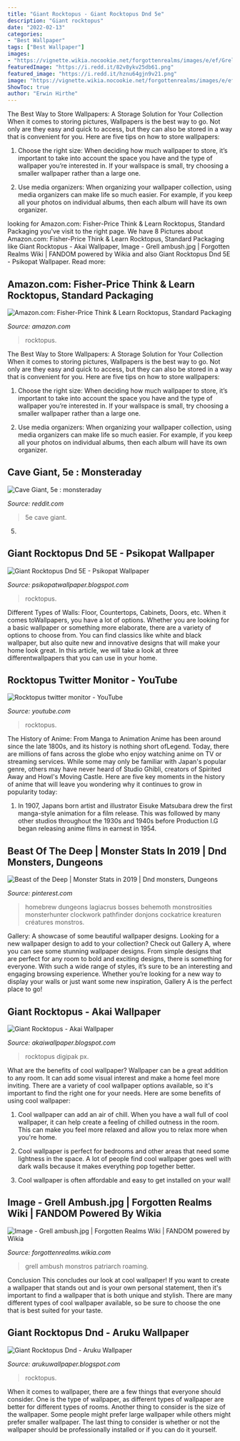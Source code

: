 ```yaml
---
title: "Giant Rocktopus - Giant Rocktopus Dnd 5e"
description: "Giant rocktopus"
date: "2022-02-13"
categories:
- "Best Wallpaper"
tags: ["Best Wallpaper"]
images:
- "https://vignette.wikia.nocookie.net/forgottenrealms/images/e/ef/Grell_ambush.jpg/revision/latest?cb=20131020170324"
featuredImage: "https://i.redd.it/82v8ykv25db61.png"
featured_image: "https://i.redd.it/hznu64gjn9v21.png"
image: "https://vignette.wikia.nocookie.net/forgottenrealms/images/e/ef/Grell_ambush.jpg/revision/latest?cb=20131020170324"
ShowToc: true
author: "Erwin Hirthe"
---
```



The Best Way to Store Wallpapers: A Storage Solution for Your Collection
When it comes to storing pictures, Wallpapers is the best way to go. Not only are they easy and quick to access, but they can also be stored in a way that is convenient for you. Here are five tips on how to store wallpapers:
1) Choose the right size: When deciding how much wallpaper to store, it’s important to take into account the space you have and the type of wallpaper you’re interested in. If your wallspace is small, try choosing a smaller wallpaper rather than a large one.

2) Use media organizers: When organizing your wallpaper collection, using media organizers can make life so much easier. For example, if you keep all your photos on individual albums, then each album will have its own organizer.

	

		
looking for Amazon.com: Fisher-Price Think &amp; Learn Rocktopus, Standard Packaging you've visit to the right page. We have 8 Pictures about Amazon.com: Fisher-Price Think &amp; Learn Rocktopus, Standard Packaging like Giant Rocktopus - Akai Wallpaper, Image - Grell ambush.jpg | Forgotten Realms Wiki | FANDOM powered by Wikia and also Giant Rocktopus Dnd 5E - Psikopat Wallpaper. Read more:
		
    
## Amazon.com: Fisher-Price Think &amp; Learn Rocktopus, Standard Packaging

<img loading=lazy src="https://m.media-amazon.com/images/S/aplus-media/vc/27ebc745-e90a-47be-bb07-0789dd968adf._CR0,0,1992,1992_PT0_SX300__.jpg" onerror="this.onerror=null;this.src='https://tse4.mm.bing.net/th?id=OIP.nQKNTKyjUkhF_Oeb2Co6WQAAAA&amp;pid=15.1';" alt="Amazon.com: Fisher-Price Think &amp; Learn Rocktopus, Standard Packaging">

_Source: amazon.com_

>rocktopus. 

	

The Best Way to Store Wallpapers: A Storage Solution for Your Collection
When it comes to storing pictures, Wallpapers is the best way to go. Not only are they easy and quick to access, but they can also be stored in a way that is convenient for you. Here are five tips on how to store wallpapers:
1) Choose the right size: When deciding how much wallpaper to store, it’s important to take into account the space you have and the type of wallpaper you’re interested in. If your wallspace is small, try choosing a smaller wallpaper rather than a large one.

2) Use media organizers: When organizing your wallpaper collection, using media organizers can make life so much easier. For example, if you keep all your photos on individual albums, then each album will have its own organizer.

    
## Cave Giant, 5e : Monsteraday

<img loading=lazy src="https://i.redd.it/hznu64gjn9v21.png" onerror="this.onerror=null;this.src='https://tse4.mm.bing.net/th?id=OIP.DH6O5VKDFSqHyNuXDUHAywHaE6&amp;pid=15.1';" alt="Cave Giant, 5e : monsteraday">

_Source: reddit.com_

>5e cave giant. 

	

5.

    
## Giant Rocktopus Dnd 5E - Psikopat Wallpaper

<img loading=lazy src="https://i.redd.it/82v8ykv25db61.png" onerror="this.onerror=null;this.src='https://tse3.mm.bing.net/th?id=OIP.Ve_BJbJT08_hN021GwPOGgHaJl&amp;pid=15.1';" alt="Giant Rocktopus Dnd 5E - Psikopat Wallpaper">

_Source: psikopatwallpaper.blogspot.com_

>rocktopus. 

	

Different Types of Walls: Floor, Countertops, Cabinets, Doors, etc.
When it comes toWallpapers, you have a lot of options. Whether you are looking for a basic wallpaper or something more elaborate, there are a variety of options to choose from. You can find classics like white and black wallpaper, but also quite new and innovative designs that will make your home look great. In this article, we will take a look at three differentwallpapers that you can use in your home.

    
## Rocktopus Twitter Monitor - YouTube

<img loading=lazy src="https://i.ytimg.com/vi/HJLsTCdqdFE/maxresdefault.jpg" onerror="this.onerror=null;this.src='https://tse4.mm.bing.net/th?id=OIP.gDU-VmFo5u99JiPbw81nEQHaEK&amp;pid=15.1';" alt="Rocktopus twitter monitor - YouTube">

_Source: youtube.com_

>rocktopus. 

	

The History of Anime: From Manga to Animation
Anime has been around since the late 1800s, and its history is nothing short ofLegend. Today, there are millions of fans across the globe who enjoy watching anime on TV or streaming services. While some may only be familiar with Japan's popular genre, others may have never heard of Studio Ghibli, creators of Spirited Away and Howl's Moving Castle. Here are five key moments in the history of anime that will leave you wondering why it continues to grow in popularity today:
1) In 1907, Japans born artist and illustrator Eisuke Matsubara drew the first manga-style animation for a film release. This was followed by many other studios throughout the 1930s and 1940s before Production I.G began releasing anime films in earnest in 1954.

    
## Beast Of The Deep | Monster Stats In 2019 | Dnd Monsters, Dungeons

<img loading=lazy src="https://i.pinimg.com/564x/fb/70/c7/fb70c7aab7e3020ac8863fcbe0d88445.jpg?b=t" onerror="this.onerror=null;this.src='https://tse3.mm.bing.net/th?id=OIP.E5u9cLLA27Dhxskm3IxvTwHaKd&amp;pid=15.1';" alt="Beast of the Deep | Monster Stats in 2019 | Dnd monsters, Dungeons">

_Source: pinterest.com_

>homebrew dungeons lagiacrus bosses behemoth monstrosities monsterhunter clockwork pathfinder donjons cockatrice kreaturen créatures monstros. 

	

Gallery: A showcase of some beautiful wallpaper designs.
Looking for a new wallpaper design to add to your collection? Check out Gallery A, where you can see some stunning wallpaper designs. From simple designs that are perfect for any room to bold and exciting designs, there is something for everyone. With such a wide range of styles, it’s sure to be an interesting and engaging browsing experience. Whether you’re looking for a new way to display your walls or just want some new inspiration, Gallery A is the perfect place to go!





	
	
    
## Giant Rocktopus - Akai Wallpaper

<img loading=lazy src="https://www.musik-sammler.de/cover/1279500/1279360_1498395184_300.jpg" onerror="this.onerror=null;this.src='https://tse2.mm.bing.net/th?id=OIP.9OMnqqwFsI01TVsyYsSC_gAAAA&amp;pid=15.1';" alt="Giant Rocktopus - Akai Wallpaper">

_Source: akaiwallpaper.blogspot.com_

>rocktopus digipak px. 

	

What are the benefits of cool wallpaper?
Wallpaper can be a great addition to any room. It can add some visual interest and make a home feel more inviting. There are a variety of cool wallpaper options available, so it's important to find the right one for your needs. Here are some benefits of using cool wallpaper: 
1. Cool wallpaper can add an air of chill. When you have a wall full of cool wallpaper, it can help create a feeling of chilled outness in the room. This can make you feel more relaxed and allow you to relax more when you're home. 

2. Cool wallpaper is perfect for bedrooms and other areas that need some lightness in the space. A lot of people find cool wallpaper goes well with dark walls because it makes everything pop together better. 

3. Cool wallpaper is often affordable and easy to get installed on your wall!

    
## Image - Grell Ambush.jpg | Forgotten Realms Wiki | FANDOM Powered By Wikia

<img loading=lazy src="https://vignette.wikia.nocookie.net/forgottenrealms/images/e/ef/Grell_ambush.jpg/revision/latest?cb=20131020170324" onerror="this.onerror=null;this.src='https://tse2.mm.bing.net/th?id=OIP.UV00bOTMKxpGy_TUvQ8y3gAAAA&amp;pid=15.1';" alt="Image - Grell ambush.jpg | Forgotten Realms Wiki | FANDOM powered by Wikia">

_Source: forgottenrealms.wikia.com_

>grell ambush monstros patriarch roaming. 

	

Conclusion
This concludes our look at cool wallpaper! If you want to create a wallpaper that stands out and is your own personal statement, then it's important to find a wallpaper that is both unique and stylish. There are many different types of cool wallpaper available, so be sure to choose the one that is best suited for your taste.

    
## Giant Rocktopus Dnd - Aruku Wallpaper

<img loading=lazy src="https://4.bp.blogspot.com/-a0jZklxpx14/Vn5rA4r1D1I/AAAAAAAAFhs/c1o3WbS7XEc/s1600/mflayertadpole.jpg" onerror="this.onerror=null;this.src='https://tse1.mm.bing.net/th?id=OIP.k-ianFJX3Oyotk5k4GPhFgHaHa&amp;pid=15.1';" alt="Giant Rocktopus Dnd - Aruku Wallpaper">

_Source: arukuwallpaper.blogspot.com_

>rocktopus. 

	

When it comes to wallpaper, there are a few things that everyone should consider. One is the type of wallpaper, as different types of wallpaper are better for different types of rooms. Another thing to consider is the size of the wallpaper. Some people might prefer large wallpaper while others might prefer smaller wallpaper. The last thing to consider is whether or not the wallpaper should be professionally installed or if you can do it yourself.

